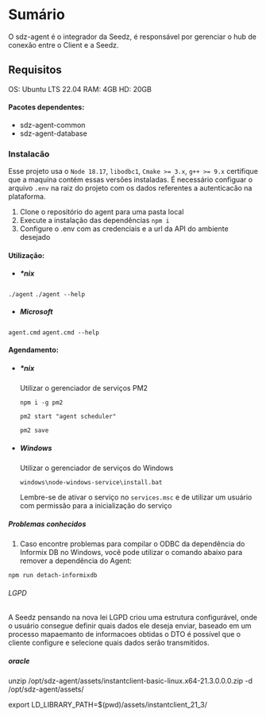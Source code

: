 # Sumário

O sdz-agent é o integrador da Seedz, é responsável por gerenciar o hub de conexão entre o Client e a Seedz.

## Requisitos

OS: Ubuntu LTS 22.04
RAM: 4GB
HD: 20GB

#### Pacotes dependentes:

- sdz-agent-common
- sdz-agent-database

### Instalacão

Esse projeto usa o `Node 18.17`, `libodbc1`, `Cmake >= 3.x`, `g++ >= 9.x` certifique que a maquina contém essas versões instaladas.
É necessário configuar o arquivo `.env` na raiz do projeto com os dados referentes a autenticacão na plataforma.

1. Clone o repositório do agent para uma pasta local
2. Execute a instalação das dependências `npm i`
3. Configure o .env com as credenciais e a url da API do ambiente desejado

#### Utilização:

- ##### \*nix

`./agent`
`./agent --help`

- ##### Microsoft

`agent.cmd`
`agent.cmd --help`

#### Agendamento:

- ##### \*nix

  Utilizar o gerenciador de serviços PM2

  ```
  npm i -g pm2

  pm2 start "agent scheduler"

  pm2 save
  ```

- ##### Windows

  Utilizar o gerenciador de serviços do Windows

  ```
  windows\node-windows-service\install.bat
  ```

  Lembre-se de ativar o serviço no `services.msc` e de utilizar um usuário com permissão para a inicialização do serviço

##### Problemas conhecidos

1. Caso encontre problemas para compilar o ODBC da dependência do Informix DB no Windows, você pode utilizar o comando abaixo para remover a dependência do Agent:

`npm run detach-informixdb`

###### LGPD

A Seedz pensando na nova lei LGPD criou uma estrutura configurável, onde o usuário consegue definir quais dados ele deseja enviar, baseado em um processo mapaemanto de informacoes obtidas o DTO é possível que o cliente configure e selecione quais dados serão transmitidos.

##### oracle

unzip /opt/sdz-agent/assets/instantclient-basic-linux.x64-21.3.0.0.0.zip -d /opt/sdz-agent/assets/

export LD_LIBRARY_PATH=$(pwd)/assets/instantclient_21_3/
